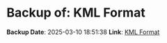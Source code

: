 # Backup of: KML Format

**Backup Date**: 2025-03-10 18:51:38
**Link**: [KML Format](https://przemienniki.net/export/przemienniki.kml)
